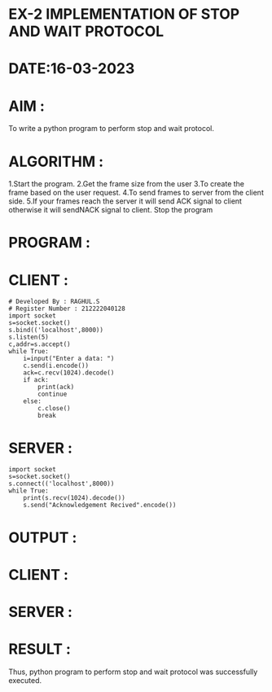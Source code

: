 # EX-2 IMPLEMENTATION OF STOP AND WAIT PROTOCOL
# DATE:16-03-2023
# AIM :
To write a python program to perform stop and wait protocol.

# ALGORITHM :


 1.Start the program.
 2.Get the frame size from the user
 3.To create the frame based on the user request.
 4.To send frames to server from the client side.
 5.If your frames reach the server it will send ACK signal to client otherwise it will sendNACK signal to client. Stop the program
 
 
 
# PROGRAM :
# CLIENT :
```
# Developed By : RAGHUL.S
# Register Number : 212222040128
import socket
s=socket.socket()
s.bind(('localhost',8000))
s.listen(5)
c,addr=s.accept()
while True:
    i=input("Enter a data: ")
    c.send(i.encode())
    ack=c.recv(1024).decode()
    if ack:
        print(ack)
        continue
    else:
        c.close()
        break
 ```
# SERVER :
```
import socket
s=socket.socket()
s.connect(('localhost',8000))
while True:
    print(s.recv(1024).decode())
    s.send("Acknowledgement Recived".encode())
```
# OUTPUT :
# CLIENT :
# SERVER :
# RESULT :
Thus, python program to perform stop and wait protocol was successfully executed.

